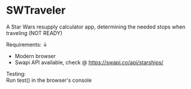 # SWTraveler
A Star Wars resupply calculator app, determining the needed stops when traveling (NOT READY)

Requirements: ↓  
* Modern browser  
* Swapi API available, check @ https://swapi.co/api/starships/

Testing:  
Run test() in the browser's console
